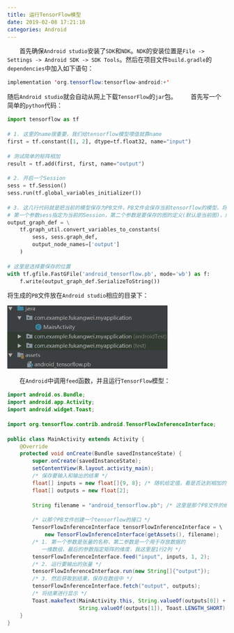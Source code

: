```yaml
---
title: 运行TensorFlow模型
date: 2019-02-08 17:21:18
categories: Android
---
```

&emsp;&emsp;首先确保`Android studio`安装了`SDK`和`NDK`。`NDK`的安装位置是`File -> Settings -> Android SDK -> SDK Tools`。然后在项目文件`build.gradle`的`dependencies`中加入如下语句：

``` java
implementation 'org.tensorflow:tensorflow-android:+'
```

随后`Android studio`就会自动从网上下载`TensorFlow`的`jar`包。
&emsp;&emsp;首先写一个简单的`python`代码：

``` python
import tensorflow as tf
​
# 1. 这里的name很重要，我们给tensorflow模型喂值就靠name
first = tf.constant([1, 2], dtype=tf.float32, name="input")
​
# 测试简单的矩阵相加
result = tf.add(first, first, name="output")
​
# 2. 开启一个Session
sess = tf.Session()
sess.run(tf.global_variables_initializer())
​
# 3. 这几行代码就是把当前的模型保存为PB文件，PB文件会保存当前tensorflow的模型，将其他值固化为常量
# 第一个参数sess指定为当前的Session，第二个参数是要保存的图的定义(默认是当前图)，然后是要输出的节点
output_graph_def = \
    tf.graph_util.convert_variables_to_constants(
        sess, sess.graph_def,
        output_node_names=['output']
    )

# 这里是选择要保存的位置
with tf.gfile.FastGFile('android_tensorflow.pb', mode='wb') as f:
    f.write(output_graph_def.SerializeToString())
```

将生成的`PB`文件放在`Android studio`相应的目录下：

<img src="./运行TensorFlow模型/1.png" height="145" width="368">

&emsp;&emsp;在`Android`中调用`feed`函数，并且运行`TensorFlow`模型：

``` java
import android.os.Bundle;
import android.app.Activity;
import android.widget.Toast;
​
import org.tensorflow.contrib.android.TensorFlowInferenceInterface;
​
public class MainActivity extends Activity {
    @Override
    protected void onCreate(Bundle savedInstanceState) {
        super.onCreate(savedInstanceState);
        setContentView(R.layout.activity_main);
        /* 保存要输入和输出的结果 */
        float[] inputs = new float[]{9, 8}; /* 随机给定值，看是否达到相加的效果 */
        float[] outputs = new float[2];
​
        String filename = "android_tensorflow.pb"; /* 这里是那个PB文件的绝对路径 */
​
        /* 以那个PB文件创建一个tensorflow的接口 */
        TensorFlowInferenceInterface tensorFlowInferenceInterface = \
            new TensorFlowInferenceInterface(getAssets(), filename);
        /* 1. 第一个参数是张量的名称，第二参数是一个用于存放数据的
           一维数组，最后的参数指定矩阵的维度，我这里是1行2列 */
        tensorFlowInferenceInterface.feed("input", inputs, 1, 2);
        /* 2. 运行要输出的张量 */
        tensorFlowInferenceInterface.run(new String[]{"output"});
        /* 3. 然后获取到结果，保存在数组中 */
        tensorFlowInferenceInterface.fetch("output", outputs);
        /* 将结果进行显示 */
        Toast.makeText(MainActivity.this, String.valueOf(outputs[0]) + ":" + \
                       String.valueOf(outputs[1]), Toast.LENGTH_SHORT).show();
    }
}
```